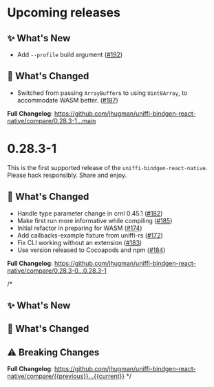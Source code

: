 # Upcoming releases

## ✨ What's New
* Add `--profile` build argument ([#192](https://github.com/jhugman/uniffi-bindgen-react-native/pull/192))

## 🦊 What's Changed
* Switched from passing `ArrayBuffer`s to using `Uint8Array`, to accommodate WASM better. ([#187](https://github.com/jhugman/uniffi-bindgen-react-native/pull/187))

**Full Changelog**: https://github.com/jhugman/uniffi-bindgen-react-native/compare/0.28.3-1...main

# 0.28.3-1

This is the first supported release of the `uniffi-bindgen-react-native`. Please hack responsibly. Share and enjoy.

## 🦊 What's Changed
* Handle type parameter change in crnl 0.45.1 ([#182](https://github.com/jhugman/uniffi-bindgen-react-native/pull/182))
* Make first run more informative while compiling ([#185](https://github.com/jhugman/uniffi-bindgen-react-native/pull/185))
* Initial refactor in preparing for WASM ([#174](https://github.com/jhugman/uniffi-bindgen-react-native/pull/174))
* Add callbacks-example fixture from uniffi-rs ([#172](https://github.com/jhugman/uniffi-bindgen-react-native/pull/172))
* Fix CLI working without an extension ([#183](https://github.com/jhugman/uniffi-bindgen-react-native/pull/183))
* Use version released to Cocoapods and npm ([#184](https://github.com/jhugman/uniffi-bindgen-react-native/pull/184))

**Full Changelog**: https://github.com/jhugman/uniffi-bindgen-react-native/compare/0.28.3-0...0.28.3-1

/*
## ✨ What's New

## 🦊 What's Changed

## ⚠️ Breaking Changes

**Full Changelog**: https://github.com/jhugman/uniffi-bindgen-react-native/compare/{{previous}}...{{current}}
*/
